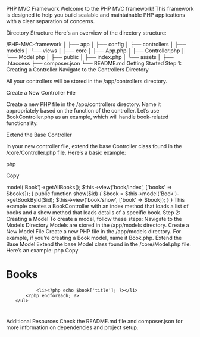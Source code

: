 PHP MVC Framework
Welcome to the PHP MVC framework! This framework is designed to help you build scalable and maintainable PHP applications with a clear separation of concerns.

Directory Structure
Here's an overview of the directory structure:



/PHP-MVC-framework
│
├── app
│   ├── config
│   ├── controllers
│   ├── models
│   └── views
│
├── core
│   ├── App.php
│   ├── Controller.php
│   └── Model.php
│
├── public
│   ├── index.php
│   └── assets
│
├── .htaccess
├── composer.json
└── README.md
Getting Started
Step 1: Creating a Controller
Navigate to the Controllers Directory

All your controllers will be stored in the /app/controllers directory.

Create a New Controller File

Create a new PHP file in the /app/controllers directory. Name it appropriately based on the function of the controller. Let’s use BookController.php as an example, which will handle book-related functionality.

Extend the Base Controller

In your new controller file, extend the base Controller class found in the /core/Controller.php file. Here’s a basic example:

php

Copy
<?php

class BookController extends Controller
{
    public function index()
    {
        $books = $this->model('Book')->getAllBooks();
        $this->view('book/index', ['books' => $books]);
    }

    public function show($id)
    {
        $book = $this->model('Book')->getBookById($id);
        $this->view('book/show', ['book' => $book]);
    }
}
This example creates a BookController with an index method that loads a list of books and a show method that loads details of a specific book.

Step 2: Creating a Model
To create a model, follow these steps:

Navigate to the Models Directory

Models are stored in the /app/models directory.

Create a New Model File

Create a new PHP file in the /app/models directory. For example, if you’re creating a Book model, name it Book.php.

Extend the Base Model

Extend the base Model class found in the /core/Model.php file. Here’s an example:

php

Copy
<?php

class Book extends Model
{
    public function getAllBooks()
    {
        // Your query here to get all books
    }

    public function getBookById($id)
    {
        // Your query here to get a book by ID
    }
}
Step 3: Creating a View
Navigate to the Views Directory

Go to the /app/views directory.

Create View Files

Create corresponding view files for the methods in your controller. For example:


Copy
/app/views/book/index.php
/app/views/book/show.php
Design Your Views

Add HTML and PHP code to your view files to render the data passed from the controller. Ensure to include your Tailwind CSS classes for styling:

html

Copy
<!-- In book/index.php -->
<div class="container mx-auto">
    <h1 class="text-2xl font-bold">Books</h1>
    <ul>
        <?php foreach ($books as $book): ?>
            <li><?php echo $book['title']; ?></li>
        <?php endforeach; ?>
    </ul>
</div>

<!-- In book/show.php -->
<div class="container mx-auto">
    <h1 class="text-2xl font-bold"><?php echo $book['title']; ?></h1>
    <p><?php echo $book['description']; ?></p>
</div>
Additional Resources
Check the README.md file and composer.json for more information on dependencies and project setup.

